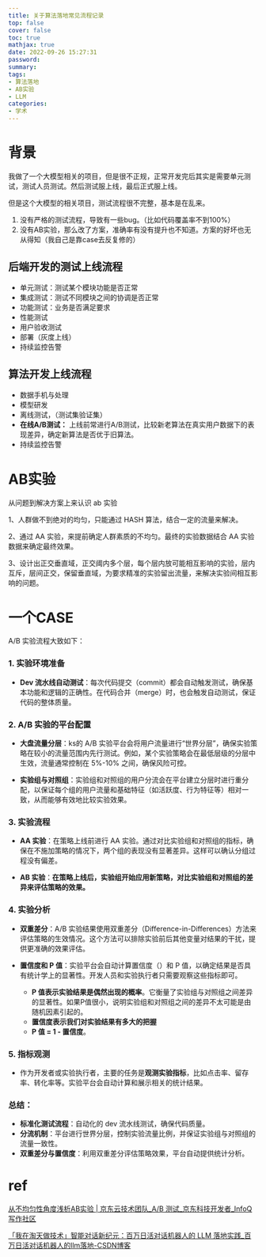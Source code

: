 ```yaml
---
title: 关于算法落地常见流程记录
top: false
cover: false
toc: true
mathjax: true
date: 2022-09-26 15:27:31
password:
summary:
tags:
- 算法落地
- AB实验
- LLM
categories:
- 学术
---
```




# 背景

我做了一个大模型相关的项目，但是很不正规，正常开发完后其实是需要单元测试，测试人员测试。然后测试服上线，最后正式服上线。

但是这个大模型的相关项目，测试流程很不完整，基本是在乱来。

1. 没有严格的测试流程，导致有一些bug。（比如代码覆盖率不到100%）
2. 没有AB实验，那么改了方案，准确率有没有提升也不知道。方案的好坏也无从得知（我自己是靠case去反复修的）



## 后端开发的测试上线流程

- 单元测试：测试某个模块功能是否正常
- 集成测试：测试不同模块之间的协调是否正常
- 功能测试：业务是否满足要求
- 性能测试
- 用户验收测试
- 部署（灰度上线）
- 持续监控告警



## 算法开发上线流程

- 数据手机与处理
- 模型研发
- 离线测试，（测试集验证集）
- **在线A/B测试：**
  上线前常进行A/B测试，比较新老算法在真实用户数据下的表现差异，确定新算法是否优于旧算法。
- 持续监控告警







# AB实验

从问题到解决方案上来认识 ab 实验

1、人群做不到绝对的均匀，只能通过 HASH 算法，结合一定的流量来解决。

2、通过 AA 实验，来提前确定人群素质的不均匀。最终的实验数据结合 AA 实验数据来确定最终效果。

3、设计出正交垂直域，正交阈内多个层，每个层内放可能相互影响的实验，层内互斥，层间正交，保留垂直域，为要求精准的实验留出流量，来解决实验间相互影响的问题。



# 一个CASE

A/B 实验流程大致如下：

### 1. **实验环境准备**
- **Dev 流水线自动测试**：每次代码提交（commit）都会自动触发测试，确保基本功能和逻辑的正确性。在代码合并（merge）时，也会触发自动测试，保证代码的整体质量。
### 2. **A/B 实验的平台配置**
- **大盘流量分层**：ks的 A/B 实验平台会将用户流量进行“世界分层”，确保实验策略在较小的流量范围内先行测试。例如，某个实验策略会在最低层级的分层中生效，流量通常控制在 5%-10% 之间，确保风险可控。
  
- **实验组与对照组**：实验组和对照组的用户分流会在平台建立分层时进行重分配，以保证每个组的用户流量和基础特征（如活跃度、行为特征等）相对一致，从而能够有效地比较实验效果。

### 3. **实验流程**
- **AA 实验**：在策略上线前进行 AA 实验。通过对比实验组和对照组的指标，确保在不施加策略的情况下，两个组的表现没有显著差异。这样可以确认分组过程没有偏差。
  
- **AB 实验**：**在策略上线后，实验组开始应用新策略，对比实验组和对照组的差异来评估策略的效果。**

### 4. **实验分析**
- **双重差分**：A/B 实验结果使用双重差分（Difference-in-Differences）方法来评估策略的生效情况。这个方法可以排除实验前后其他变量对结果的干扰，提供更准确的效果评估。
  
- **置信度和 P 值**：实验平台会自动计算置信度（）和 P 值，以确定结果是否具有统计学上的显著性。开发人员和实验执行者只需要观察这些指标即可。
  - **P 值表示实验结果是偶然出现的概率**。它衡量了实验组与对照组之间差异的显著性。如果P值很小，说明实验组和对照组之间的差异不太可能是由随机因素引起的。
  - **置信度表示我们对实验结果有多大的把握**
  - **P 值 = 1 - 置信度**。


### 5. **指标观测**
- 作为开发者或实验执行者，主要的任务是**观测实验指标**，比如点击率、留存率、转化率等。实验平台会自动计算和展示相关的统计结果。

### 总结：
- **标准化测试流程**：自动化的 dev 流水线测试，确保代码质量。
- **分流机制**：平台进行世界分层，控制实验流量比例，并保证实验组与对照组的流量一致性。
- **双重差分与置信度**：利用双重差分评估策略效果，平台自动提供统计分析。



# ref

[从不均匀性角度浅析AB实验 | 京东云技术团队_A/B 测试_京东科技开发者_InfoQ写作社区](https://xie.infoq.cn/article/2f4ca8adc1b2f99b524f0b452)

[「我在淘天做技术」智能对话新纪元：百万日活对话机器人的 LLM 落地实践_百万日活对话机器人的llm落地-CSDN博客](https://blog.csdn.net/AlibabaTech1024/article/details/135771232)



